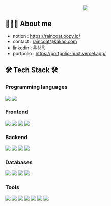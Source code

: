 <div align=center>
	<img src="https://capsule-render.vercel.app/api?type=waving&color=auto&height=200&section=header&text=SangWook%20Github&fontSize=90&animation=fadeIn" />	
</div>

## 👩🏻‍💻 About me
- notion : https://raincoat.oopy.io/
- contact : raincoat@kakao.com
- linkedin : [우상욱](https://www.linkedin.com/in/%EC%83%81%EC%9A%B1-%EC%9A%B0-706a2a248/)
- portpolio : https://portpolio-nuxt.vercel.app/
## 🛠 Tech Stack 🛠 
###  Programming languages
<img src="https://img.shields.io/badge/JavaScript-F7DF1E.svg?style=for-the-badge&logo=JavaScript&logoColor=black"> <img src="https://img.shields.io/badge/typescript-%23007ACC.svg?style=for-the-badge&logo=typescript&logoColor=white">




### Frontend
<img src="https://img.shields.io/badge/Nuxt.js-00DC82.svg?style=for-the-badge&logo=nuxtdotjs&logoColor=white" > <img src="https://img.shields.io/badge/Vue.js-4FC08D.svg?style=for-the-badge&logo=vuedotjs&logoColor=white" > <img src="https://img.shields.io/badge/Vite-646CFF.svg?style=for-the-badge&logo=Vite&logoColor=white">  <img src="https://img.shields.io/badge/React-61DAFB.svg?style=for-the-badge&logo=React&logoColor=black"> 



### Backend 
<img src="https://img.shields.io/badge/GoogleCloud-%234285F4.svg?style=for-the-badge&logo=google-cloud&logoColor=white"> <img src="https://img.shields.io/badge/NestJS-E0234E.svg?style=for-the-badge&logo=NestJS&logoColor=white"> <img src="https://img.shields.io/badge/Express-000000.svg?style=for-the-badge&logo=Express&logoColor=white"> <img src="https://img.shields.io/badge/Node.js-339933.svg?style=for-the-badge&logo=nodedotjs&logoColor=white">


###  Databases
<img src="https://img.shields.io/badge/PostgreSQL-4169E1.svg?style=for-the-badge&logo=PostgreSQL&logoColor=white"> <img src="https://img.shields.io/badge/MySQL-4479A1.svg?style=for-the-badge&logo=MySQL&logoColor=white"> <img src="https://img.shields.io/badge/Microsoft%20SQL%20Server-CC2927.svg?style=for-the-badge&logo=Microsoft-SQL-Server&logoColor=white"> <img src="https://img.shields.io/badge/Supabase-3FCF8E.svg?style=for-the-badge&logo=Supabase&logoColor=white">



###  Tools
<img src="https://img.shields.io/badge/Jira-0052CC.svg?style=for-the-badge&logo=Jira&logoColor=white"> <img src="https://img.shields.io/badge/Confluence-172B4D.svg?style=for-the-badge&logo=Confluence&logoColor=white"> <img src="https://img.shields.io/badge/Slack-4A154B.svg?style=for-the-badge&logo=Slack&logoColor=white"> <img src="https://img.shields.io/badge/GitHub-181717.svg?style=for-the-badge&logo=GitHub&logoColor=white"> <img src="https://img.shields.io/badge/Bitbucket-0052CC.svg?style=for-the-badge&logo=Bitbucket&logoColor=white"> <img src="https://img.shields.io/badge/Notion-000000.svg?style=for-the-badge&logo=Notion&logoColor=white"> <img src="https://img.shields.io/badge/Git-F05032.svg?style=for-the-badge&logo=Git&logoColor=white">
